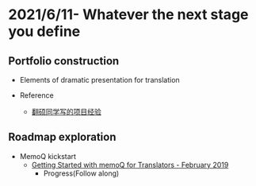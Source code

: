 # 2021/6/11- Whatever the next stage you define
## Portfolio construction
- Elements of dramatic presentation for translation

- Reference
  - [翻硕同学写的项目经验](https://zhuanlan.zhihu.com/p/98064249)


## Roadmap exploration
- MemoQ kickstart
  - [Getting Started with memoQ for Translators - February 2019](https://www.youtube.com/watch?v=2KGkCxPHL9s)
    - Progress(Follow along)

